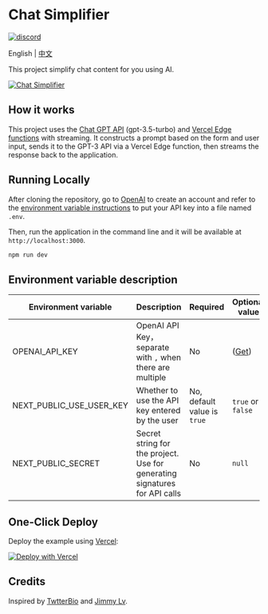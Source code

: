 # Chat Simplifier

[![discord](https://img.shields.io/badge/chat-on%20discord-7289da.svg?sanitize=true)](https://chat.imzbb.cc)

English | [中文](https://github.com/zhengbangbo/chat-simplifier/blob/main/README_zh.md)

This project simplify chat content for you using AI.

[![Chat Simplifier](./public/screenshot.png)](https://chat-simplifier.vercel.app/)

## How it works

This project uses the [Chat GPT API](https://platform.openai.com/docs/api-reference/chat) (gpt-3.5-turbo) and [Vercel Edge functions](https://vercel.com/features/edge-functions) with streaming. It constructs a prompt based on the form and user input, sends it to the GPT-3 API via a Vercel Edge function, then streams the response back to the application.

## Running Locally

After cloning the repository, go to [OpenAI](https://beta.openai.com/account/api-keys) to create an account and refer to the [environment variable instructions](#environment-variable-description) to put your API key into a file named `.env`.

Then, run the application in the command line and it will be available at `http://localhost:3000`.

```bash
npm run dev
```

## Environment variable description

| Environment variable | Description | Required | Optional value |
|---------|------|-----|--|
|OPENAI_API_KEY| OpenAI API Key，separate with `,` when there are multiple | No | ([Get](https://beta.openai.com/account/api-keys)) |
|NEXT_PUBLIC_USE_USER_KEY|Whether to use the API key entered by the user| No, default value is `true` |`true` or `false` |
|NEXT_PUBLIC_SECRET|Secret string for the project. Use for generating signatures for API calls | No |`null`|

## One-Click Deploy

Deploy the example using [Vercel](https://vercel.com?utm_source=github&utm_medium=readme&utm_campaign=vercel-examples):

[![Deploy with Vercel](https://vercel.com/button)](https://vercel.com/new/clone?repository-url=https://github.com/zhengbangbo/chat-simplifier&env=OPENAI_API_KEY,NEXT_PUBLIC_USE_USER_KEY&envDescription=%E7%82%B9%E5%87%BB%E5%8F%B3%E4%BE%A7%E3%80%8CLearn%20More%E3%80%8D%E6%9F%A5%E7%9C%8B%E7%8E%AF%E5%A2%83%E5%8F%98%E9%87%8F%E8%AF%B4%E6%98%8E&envLink=https://github.com/zhengbangbo/chat-simplifier/wiki/Deploy&project-name=chat-simplifier&repository-name=chat-simplifier)

## Credits

Inspired by [TwtterBio](https://github.com/Nutlope/twitterbio) and [Jimmy Lv](https://www.bilibili.com/video/BV17M411i7B6).
